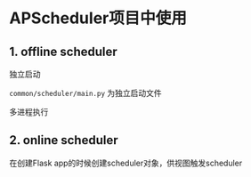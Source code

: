 # APScheduler项目中使用

## 1. offline scheduler

独立启动

`common/scheduler/main.py` 为独立启动文件

多进程执行

## 2. online scheduler

在创建Flask app的时候创建scheduler对象，供视图触发scheduler

